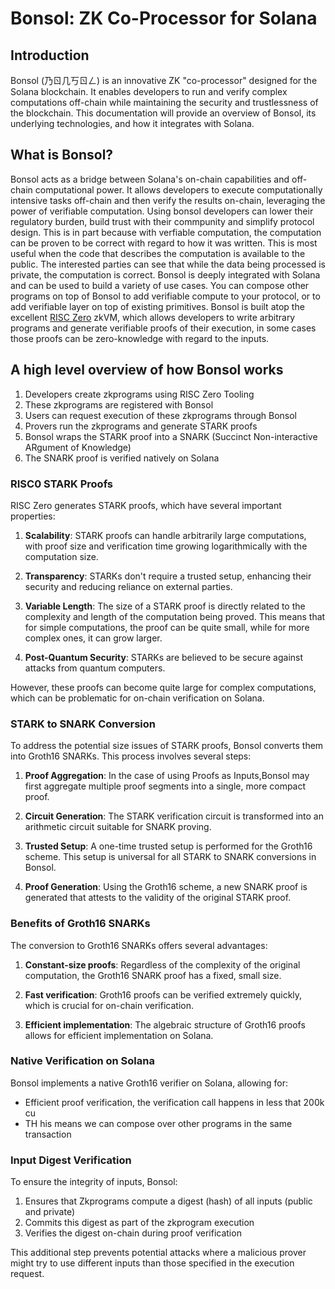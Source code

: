 # Bonsol: ZK Co-Processor for Solana

## Introduction

Bonsol (乃ㄖ几丂ㄖㄥ) is an innovative ZK "co-processor" designed for the Solana blockchain. It enables developers to run and verify complex computations off-chain while maintaining the security and trustlessness of the blockchain. This documentation will provide an overview of Bonsol, its underlying technologies, and how it integrates with Solana.

## What is Bonsol?

Bonsol acts as a bridge between Solana's on-chain capabilities and off-chain computational power. It allows developers to execute computationally intensive tasks off-chain and then verify the results on-chain, leveraging the power of verifiable computation. Using bonsol developers can lower their regulatory burden, build trust with their commpunity and simplify protocol design. This is in part because with verfiable computation, the computation can be proven to be correct with regard to how it was written. This is most useful when the code that describes the computation is available to the public.
The interested parties can see that while the data being processed is private, the computation is correct.
Bonsol is deeply integrated with Solana and can be used to build a variety of use cases. You can compose other programs on top of Bonsol to add verifiable compute to your protocol, or  to add verifiable layer on top of existing primitives.  Bonsol is built atop the excellent [RISC Zero](https://github.com/risc0/risc0) zkVM, which allows developers to write arbitrary programs and generate verifiable proofs of their execution, in some cases those proofs can be zero-knowledge with regard to the inputs.

## A high level overview of how Bonsol works

1. Developers create zkprograms using RISC Zero Tooling
2. These zkprograms are registered with Bonsol
3. Users can request execution of these zkprograms through Bonsol
4. Provers run the zkprograms and generate STARK proofs
5. Bonsol wraps the STARK proof into a SNARK (Succinct Non-interactive ARgument of Knowledge)
6. The SNARK proof is verified natively on Solana

### RISC0 STARK Proofs

RISC Zero generates STARK proofs, which have several important properties:

1. **Scalability**: STARK proofs can handle arbitrarily large computations, with proof size and verification time growing logarithmically with the computation size.

2. **Transparency**: STARKs don't require a trusted setup, enhancing their security and reducing reliance on external parties.

3. **Variable Length**: The size of a STARK proof is directly related to the complexity and length of the computation being proved. This means that for simple computations, the proof can be quite small, while for more complex ones, it can grow larger.

4. **Post-Quantum Security**: STARKs are believed to be secure against attacks from quantum computers.

However, these proofs can become quite large for complex computations, which can be problematic for on-chain verification on Solana.

### STARK to SNARK Conversion

To address the potential size issues of STARK proofs, Bonsol converts them into Groth16 SNARKs. This process involves several steps:

1. **Proof Aggregation**: In the case of using Proofs as Inputs,Bonsol may first aggregate multiple proof segments into a single, more compact proof.

2. **Circuit Generation**: The STARK verification circuit is transformed into an arithmetic circuit suitable for SNARK proving.

3. **Trusted Setup**: A one-time trusted setup is performed for the Groth16 scheme. This setup is universal for all STARK to SNARK conversions in Bonsol.

4. **Proof Generation**: Using the Groth16 scheme, a new SNARK proof is generated that attests to the validity of the original STARK proof.

### Benefits of Groth16 SNARKs

The conversion to Groth16 SNARKs offers several advantages:

1. **Constant-size proofs**: Regardless of the complexity of the original computation, the Groth16 SNARK proof has a fixed, small size.

2. **Fast verification**: Groth16 proofs can be verified extremely quickly, which is crucial for on-chain verification.

3. **Efficient implementation**: The algebraic structure of Groth16 proofs allows for efficient implementation on Solana.

### Native Verification on Solana

Bonsol implements a native Groth16 verifier on Solana, allowing for:
- Efficient proof verification, the verification call happens in less that 200k cu
- TH his means we can compose over other programs in the same transaction

### Input Digest Verification

To ensure the integrity of inputs, Bonsol:
1. Ensures that Zkprograms compute a digest (hash) of all inputs (public and private)
2. Commits this digest as part of the zkprogram execution
3. Verifies the digest on-chain during proof verification

This additional step prevents potential attacks where a malicious prover might try to use different inputs than those specified in the execution request.
